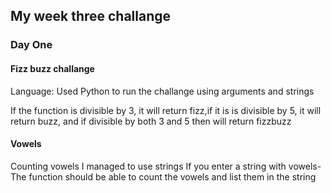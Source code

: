 ## My week three challange
### Day One
#### Fizz buzz challange
Language: Used Python to run the challange using arguments and strings

If the function is divisible by 3, it will return fizz,if it is is divisible by 5, it will return buzz, and if divisible by both 3 and 5 then will return fizzbuzz 

#### Vowels
Counting vowels
I managed to use strings
If you enter a string with vowels- The function should be able to count the vowels and list them in the string